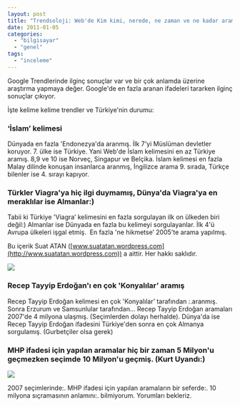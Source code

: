 ```yaml
---
layout: post
title: "Trendsoloji: Web'de Kim kimi, nerede, ne zaman ve ne kadar aramış?"
date: 2011-01-05
categories: 
  - "bilgisayar"
  - "genel"
tags: 
  - "inceleme"
---
```


Google Trendlerinde ilginç sonuçlar var ve bir çok anlamda üzerine araştırma yapmaya değer. Google'de en fazla aranan ifadeleri tararken ilginç sonuçlar çıkıyor.  
  
İşte kelime kelime trendler ve Türkiye'nin durumu:  

### ‘İslam’ kelimesi

  
Dünyada en fazla 'Endonezya'da aranmış. İlk 7'yi Müslüman devletler koruyor. 7. ülke ise Türkiye. Yani Web'de İslam kelimesini en az Türkiye aramış. 8,9 ve 10 ise Norveç, Singapur ve Belçika. İslam kelimesi en fazla Malay dilinde konuşan insanlarca aranmış, İngilizce arama 9. sırada, Türkçe bilenler ise 4. sırayı kapıyor.  

### Türkler Viagra'ya hiç ilgi duymamış, Dünya'da Viagra'ya en meraklılar ise Almanlar:)

  
Tabii ki Türkiye 'Viagra’ kelimesini en fazla sorgulayan ilk on ülkeden biri değil:) Almanlar ise Dünyada en fazla bu kelimeyi sorgulayanlar. İlk 4'ü Avrupa ülkeleri işgal etmiş.  En fazla 'ne hikmetse’ 2005'te arama yapılmış.  
  
Bu içerik Suat ATAN ([www.suatatan.wordpress.com](http://www.suatatan.wordpress.com)) a aittir. Her hakkı saklıdır.  
  
![](/images/viz)  

### Recep Tayyip Erdoğan'ı en çok 'Konyalılar’ aramış

  
Recep Tayyip Erdoğan kelimesi en çok 'Konyalılar’ tarafından :.aranmış. Sonra Erzurum ve Samsunlular tarafından… Recep Tayyip Erdoğan aramaları 2007'de 4 milyona ulaşmış. (Seçimlerden dolayı herhalde). Dünya'da ise Recep Tayyip Erdoğan ifadesini Türkiye'den sonra en çok Almanya sorgulamış. (Gurbetçiler olsa gerek)  

### MHP ifadesi için yapılan aramalar hiç bir zaman 5 Milyon'u geçmezken seçimde 10 Milyon'u geçmiş. (Kurt Uyandı:)

  
![](/images/viz)  
  
2007 seçimlerinde:. MHP ifadesi için yapılan aramaların bir seferde:. 10 milyona sıçramasının anlamını:. bilmiyorum. Yorumları bekleriz.
